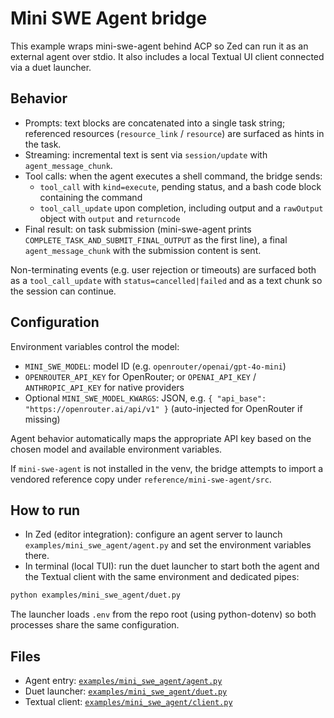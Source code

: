 # Mini SWE Agent bridge

This example wraps mini-swe-agent behind ACP so Zed can run it as an external agent over stdio. It also includes a local Textual UI client connected via a duet launcher.

## Behavior

- Prompts: text blocks are concatenated into a single task string; referenced resources (`resource_link` / `resource`) are surfaced as hints in the task.
- Streaming: incremental text is sent via `session/update` with `agent_message_chunk`.
- Tool calls: when the agent executes a shell command, the bridge sends:
  - `tool_call` with `kind=execute`, pending status, and a bash code block containing the command
  - `tool_call_update` upon completion, including output and a `rawOutput` object with `output` and `returncode`
- Final result: on task submission (mini-swe-agent prints `COMPLETE_TASK_AND_SUBMIT_FINAL_OUTPUT` as the first line), a final `agent_message_chunk` with the submission content is sent.

Non-terminating events (e.g. user rejection or timeouts) are surfaced both as a `tool_call_update` with `status=cancelled|failed` and as a text chunk so the session can continue.

## Configuration

Environment variables control the model:

- `MINI_SWE_MODEL`: model ID (e.g. `openrouter/openai/gpt-4o-mini`)
- `OPENROUTER_API_KEY` for OpenRouter; or `OPENAI_API_KEY` / `ANTHROPIC_API_KEY` for native providers
- Optional `MINI_SWE_MODEL_KWARGS`: JSON, e.g. `{ "api_base": "https://openrouter.ai/api/v1" }` (auto-injected for OpenRouter if missing)

Agent behavior automatically maps the appropriate API key based on the chosen model and available environment variables.

If `mini-swe-agent` is not installed in the venv, the bridge attempts to import a vendored reference copy under `reference/mini-swe-agent/src`.

## How to run

- In Zed (editor integration): configure an agent server to launch `examples/mini_swe_agent/agent.py` and set the environment variables there.
- In terminal (local TUI): run the duet launcher to start both the agent and the Textual client with the same environment and dedicated pipes:

```bash
python examples/mini_swe_agent/duet.py
```

The launcher loads `.env` from the repo root (using python-dotenv) so both processes share the same configuration.

## Files

- Agent entry: [`examples/mini_swe_agent/agent.py`](https://github.com/psiace/agent-client-protocol-python/blob/main/examples/mini_swe_agent/agent.py)
- Duet launcher: [`examples/mini_swe_agent/duet.py`](https://github.com/psiace/agent-client-protocol-python/blob/main/examples/mini_swe_agent/duet.py)
- Textual client: [`examples/mini_swe_agent/client.py`](https://github.com/psiace/agent-client-protocol-python/blob/main/examples/mini_swe_agent/client.py)
